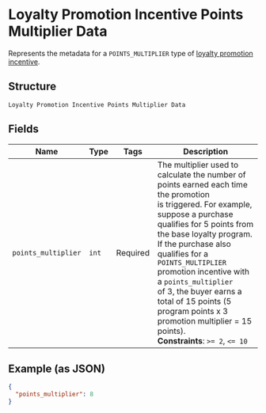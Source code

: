 
# Loyalty Promotion Incentive Points Multiplier Data

Represents the metadata for a `POINTS_MULTIPLIER` type of [loyalty promotion incentive](../../doc/models/loyalty-promotion-incentive.md).

## Structure

`Loyalty Promotion Incentive Points Multiplier Data`

## Fields

| Name | Type | Tags | Description |
|  --- | --- | --- | --- |
| `points_multiplier` | `int` | Required | The multiplier used to calculate the number of points earned each time the promotion<br>is triggered. For example, suppose a purchase qualifies for 5 points from the base loyalty program.<br>If the purchase also qualifies for a `POINTS_MULTIPLIER` promotion incentive with a `points_multiplier`<br>of 3, the buyer earns a total of 15 points (5 program points x 3 promotion multiplier = 15 points).<br>**Constraints**: `>= 2`, `<= 10` |

## Example (as JSON)

```json
{
  "points_multiplier": 8
}
```

